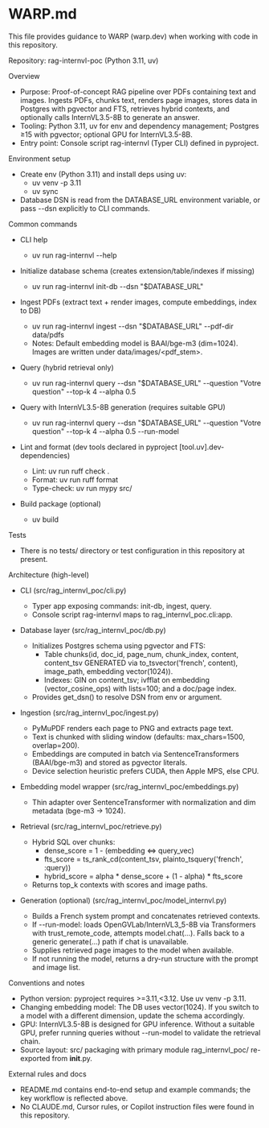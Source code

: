 # WARP.md

This file provides guidance to WARP (warp.dev) when working with code in this repository.

Repository: rag-internvl-poc (Python 3.11, uv)

Overview
- Purpose: Proof-of-concept RAG pipeline over PDFs containing text and images. Ingests PDFs, chunks text, renders page images, stores data in Postgres with pgvector and FTS, retrieves hybrid contexts, and optionally calls InternVL3.5-8B to generate an answer.
- Tooling: Python 3.11, uv for env and dependency management; Postgres ≥15 with pgvector; optional GPU for InternVL3.5-8B.
- Entry point: Console script rag-internvl (Typer CLI) defined in pyproject.

Environment setup
- Create env (Python 3.11) and install deps using uv:
  - uv venv -p 3.11
  - uv sync
- Database DSN is read from the DATABASE_URL environment variable, or pass --dsn explicitly to CLI commands.

Common commands
- CLI help
  - uv run rag-internvl --help

- Initialize database schema (creates extension/table/indexes if missing)
  - uv run rag-internvl init-db --dsn "$DATABASE_URL"

- Ingest PDFs (extract text + render images, compute embeddings, index to DB)
  - uv run rag-internvl ingest --dsn "$DATABASE_URL" --pdf-dir data/pdfs
  - Notes: Default embedding model is BAAI/bge-m3 (dim=1024). Images are written under data/images/<pdf_stem>.

- Query (hybrid retrieval only)
  - uv run rag-internvl query --dsn "$DATABASE_URL" --question "Votre question" --top-k 4 --alpha 0.5

- Query with InternVL3.5-8B generation (requires suitable GPU)
  - uv run rag-internvl query --dsn "$DATABASE_URL" --question "Votre question" --top-k 4 --alpha 0.5 --run-model

- Lint and format (dev tools declared in pyproject [tool.uv].dev-dependencies)
  - Lint: uv run ruff check .
  - Format: uv run ruff format
  - Type-check: uv run mypy src/

- Build package (optional)
  - uv build

Tests
- There is no tests/ directory or test configuration in this repository at present.

Architecture (high-level)
- CLI (src/rag_internvl_poc/cli.py)
  - Typer app exposing commands: init-db, ingest, query.
  - Console script rag-internvl maps to rag_internvl_poc.cli:app.

- Database layer (src/rag_internvl_poc/db.py)
  - Initializes Postgres schema using pgvector and FTS:
    - Table chunks(id, doc_id, page_num, chunk_index, content, content_tsv GENERATED via to_tsvector('french', content), image_path, embedding vector(1024)).
    - Indexes: GIN on content_tsv; ivfflat on embedding (vector_cosine_ops) with lists=100; and a doc/page index.
  - Provides get_dsn() to resolve DSN from env or argument.

- Ingestion (src/rag_internvl_poc/ingest.py)
  - PyMuPDF renders each page to PNG and extracts page text.
  - Text is chunked with sliding window (defaults: max_chars=1500, overlap=200).
  - Embeddings are computed in batch via SentenceTransformers (BAAI/bge-m3) and stored as pgvector literals.
  - Device selection heuristic prefers CUDA, then Apple MPS, else CPU.

- Embedding model wrapper (src/rag_internvl_poc/embeddings.py)
  - Thin adapter over SentenceTransformer with normalization and dim metadata (bge-m3 → 1024).

- Retrieval (src/rag_internvl_poc/retrieve.py)
  - Hybrid SQL over chunks:
    - dense_score = 1 - (embedding <=> query_vec)
    - fts_score = ts_rank_cd(content_tsv, plainto_tsquery('french', :query))
    - hybrid_score = alpha * dense_score + (1 - alpha) * fts_score
  - Returns top_k contexts with scores and image paths.

- Generation (optional) (src/rag_internvl_poc/model_internvl.py)
  - Builds a French system prompt and concatenates retrieved contexts.
  - If --run-model: loads OpenGVLab/InternVL3_5-8B via Transformers with trust_remote_code, attempts model.chat(...). Falls back to a generic generate(...) path if chat is unavailable.
  - Supplies retrieved page images to the model when available.
  - If not running the model, returns a dry-run structure with the prompt and image list.

Conventions and notes
- Python version: pyproject requires >=3.11,<3.12. Use uv venv -p 3.11.
- Changing embedding model: The DB uses vector(1024). If you switch to a model with a different dimension, update the schema accordingly.
- GPU: InternVL3.5-8B is designed for GPU inference. Without a suitable GPU, prefer running queries without --run-model to validate the retrieval chain.
- Source layout: src/ packaging with primary module rag_internvl_poc/ re-exported from __init__.py.

External rules and docs
- README.md contains end-to-end setup and example commands; the key workflow is reflected above.
- No CLAUDE.md, Cursor rules, or Copilot instruction files were found in this repository.

